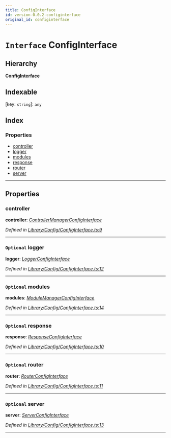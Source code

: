 ```yaml
---
title: ConfigInterface
id: version-0.0.2-configinterface
original_id: configinterface
---
```


# `Interface` ConfigInterface

## Hierarchy

**ConfigInterface**

## Indexable

\[key: `string`\]:&nbsp;`any`
## Index

### Properties

* [controller](configinterface#controller)
* [logger](configinterface#logger)
* [modules](configinterface#modules)
* [response](configinterface#response)
* [router](configinterface#router)
* [server](configinterface#server)

---

## Properties

<a id="controller"></a>

###  controller

**controller**: *[ControllerManagerConfigInterface](controllermanagerconfiginterface)*

*Defined in [Library/Config/ConfigInterface.ts:9](https://github.com/SpoonX/stix/blob/3f1f30e/src/Library/Config/ConfigInterface.ts#L9)*

___
<a id="logger"></a>

### `Optional` logger

**logger**: *[LoggerConfigInterface](loggerconfiginterface)*

*Defined in [Library/Config/ConfigInterface.ts:12](https://github.com/SpoonX/stix/blob/3f1f30e/src/Library/Config/ConfigInterface.ts#L12)*

___
<a id="modules"></a>

### `Optional` modules

**modules**: *[ModuleManagerConfigInterface](modulemanagerconfiginterface)*

*Defined in [Library/Config/ConfigInterface.ts:14](https://github.com/SpoonX/stix/blob/3f1f30e/src/Library/Config/ConfigInterface.ts#L14)*

___
<a id="response"></a>

### `Optional` response

**response**: *[ResponseConfigInterface](responseconfiginterface)*

*Defined in [Library/Config/ConfigInterface.ts:10](https://github.com/SpoonX/stix/blob/3f1f30e/src/Library/Config/ConfigInterface.ts#L10)*

___
<a id="router"></a>

### `Optional` router

**router**: *[RouterConfigInterface](routerconfiginterface)*

*Defined in [Library/Config/ConfigInterface.ts:11](https://github.com/SpoonX/stix/blob/3f1f30e/src/Library/Config/ConfigInterface.ts#L11)*

___
<a id="server"></a>

### `Optional` server

**server**: *[ServerConfigInterface](serverconfiginterface)*

*Defined in [Library/Config/ConfigInterface.ts:13](https://github.com/SpoonX/stix/blob/3f1f30e/src/Library/Config/ConfigInterface.ts#L13)*

___

